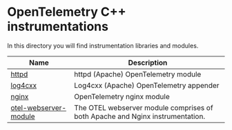 # OpenTelemetry C++ instrumentations

In this directory you will find instrumentation libraries and modules.

| Name  |  Description  |
|---|---|
| [httpd](./httpd)  |  httpd (Apache) OpenTelemetry module |  
| [log4cxx](./log4cxx) | Log4cxx (Apache) OpenTelemetry appender |
| [nginx](./nginx) | OpenTelemetry nginx module |
| [otel-webserver-module](./otel-webserver-module) | The OTEL webserver module comprises of both Apache and Nginx instrumentation. |

